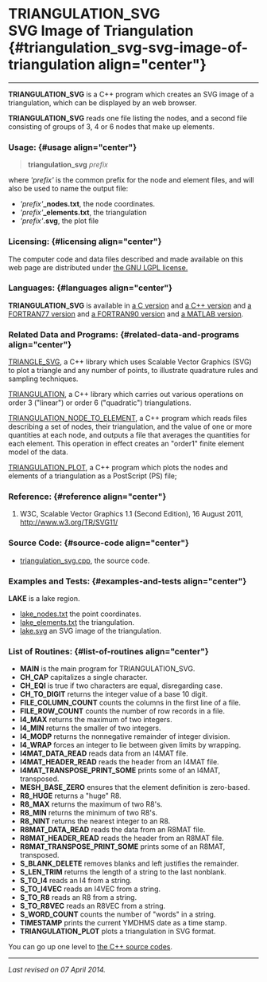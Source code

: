 TRIANGULATION\_SVG\
SVG Image of Triangulation {#triangulation_svg-svg-image-of-triangulation align="center"}
==========================

------------------------------------------------------------------------

**TRIANGULATION\_SVG** is a C++ program which creates an SVG image of a
triangulation, which can be displayed by an web browser.

**TRIANGULATION\_SVG** reads one file listing the nodes, and a second
file consisting of groups of 3, 4 or 6 nodes that make up elements.

### Usage: {#usage align="center"}

> **triangulation\_svg** *prefix*

where *'prefix'* is the common prefix for the node and element files,
and will also be used to name the output file:

-   *'prefix'***\_nodes.txt**, the node coordinates.
-   *'prefix'***\_elements.txt**, the triangulation
-   *'prefix'***.svg**, the plot file

### Licensing: {#licensing align="center"}

The computer code and data files described and made available on this
web page are distributed under [the GNU LGPL
license.](../../txt/gnu_lgpl.txt)

### Languages: {#languages align="center"}

**TRIANGULATION\_SVG** is available in [a C
version](../../c_src/triangulation_svg/triangulation_svg.md) and [a
C++ version](../../master/triangulation_svg/triangulation_svg.md) and
[a FORTRAN77
version](../../f77_src/triangulation_svg/triangulation_svg.md) and [a
FORTRAN90 version](../../f_src/triangulation_svg/triangulation_svg.md)
and [a MATLAB
version](../../m_src/triangulation_svg/triangulation_svg.md).

### Related Data and Programs: {#related-data-and-programs align="center"}

[TRIANGLE\_SVG](../../master/triangle_svg/triangle_svg.md), a C++
library which uses Scalable Vector Graphics (SVG) to plot a triangle and
any number of points, to illustrate quadrature rules and sampling
techniques.

[TRIANGULATION](../../master/triangulation/triangulation.md), a C++
library which carries out various operations on order 3 ("linear") or
order 6 ("quadratic") triangulations.

[TRIANGULATION\_NODE\_TO\_ELEMENT](../../master/triangulation_node_to_element/triangulation_node_to_element.md),
a C++ program which reads files describing a set of nodes, their
triangulation, and the value of one or more quantities at each node, and
outputs a file that averages the quantities for each element. This
operation in effect creates an "order1" finite element model of the
data.

[TRIANGULATION\_PLOT](../../master/triangulation_plot/triangulation_plot.md),
a C++ program which plots the nodes and elements of a triangulation as a
PostScript (PS) file;

### Reference: {#reference align="center"}

1.  W3C, Scalable Vector Graphics 1.1 (Second Edition), 16 August 2011,
    http://www.w3.org/TR/SVG11/

### Source Code: {#source-code align="center"}

-   [triangulation\_svg.cpp](triangulation_svg.cpp), the source code.

### Examples and Tests: {#examples-and-tests align="center"}

**LAKE** is a lake region.

-   [lake\_nodes.txt](lake_nodes.txt) the point coordinates.
-   [lake\_elements.txt](lake_elements.txt) the triangulation.
-   [lake.svg](lake.svg) an SVG image of the triangulation.

### List of Routines: {#list-of-routines align="center"}

-   **MAIN** is the main program for TRIANGULATION\_SVG.
-   **CH\_CAP** capitalizes a single character.
-   **CH\_EQI** is true if two characters are equal, disregarding case.
-   **CH\_TO\_DIGIT** returns the integer value of a base 10 digit.
-   **FILE\_COLUMN\_COUNT** counts the columns in the first line of a
    file.
-   **FILE\_ROW\_COUNT** counts the number of row records in a file.
-   **I4\_MAX** returns the maximum of two integers.
-   **I4\_MIN** returns the smaller of two integers.
-   **I4\_MODP** returns the nonnegative remainder of integer division.
-   **I4\_WRAP** forces an integer to lie between given limits by
    wrapping.
-   **I4MAT\_DATA\_READ** reads data from an I4MAT file.
-   **I4MAT\_HEADER\_READ** reads the header from an I4MAT file.
-   **I4MAT\_TRANSPOSE\_PRINT\_SOME** prints some of an I4MAT,
    transposed.
-   **MESH\_BASE\_ZERO** ensures that the element definition is
    zero-based.
-   **R8\_HUGE** returns a "huge" R8.
-   **R8\_MAX** returns the maximum of two R8's.
-   **R8\_MIN** returns the minimum of two R8's.
-   **R8\_NINT** returns the nearest integer to an R8.
-   **R8MAT\_DATA\_READ** reads the data from an R8MAT file.
-   **R8MAT\_HEADER\_READ** reads the header from an R8MAT file.
-   **R8MAT\_TRANSPOSE\_PRINT\_SOME** prints some of an R8MAT,
    transposed.
-   **S\_BLANK\_DELETE** removes blanks and left justifies the
    remainder.
-   **S\_LEN\_TRIM** returns the length of a string to the last
    nonblank.
-   **S\_TO\_I4** reads an I4 from a string.
-   **S\_TO\_I4VEC** reads an I4VEC from a string.
-   **S\_TO\_R8** reads an R8 from a string.
-   **S\_TO\_R8VEC** reads an R8VEC from a string.
-   **S\_WORD\_COUNT** counts the number of "words" in a string.
-   **TIMESTAMP** prints the current YMDHMS date as a time stamp.
-   **TRIANGULATION\_PLOT** plots a triangulation in SVG format.

You can go up one level to [the C++ source codes](../cpp_src.md).

------------------------------------------------------------------------

*Last revised on 07 April 2014.*
